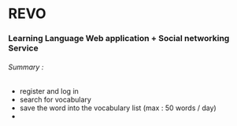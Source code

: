 # REVO 

### Learning Language Web application + Social networking Service 

###### Summary : 

- register and log in
- search for vocabulary 
- save the word into the vocabulary list (max : 50 words / day)
- ​